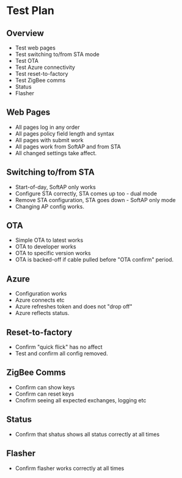 # Test Plan
## Overview
- Test web pages
- Test switching to/from STA mode
- Test OTA
- Test Azure connectivity
- Test reset-to-factory
- Test ZigBee comms
- Status
- Flasher

## Web Pages
- All pages log in any order
- All pages policy field length and syntax
- All pages with submit work
- All pages work from SoftAP and from STA
- All changed settings take affect.

## Switching to/from STA
- Start-of-day, SoftAP only works
- Configure STA correctly, STA comes up too - dual mode
- Remove STA configuration, STA goes down - SoftAP only mode
- Changing AP config works.

## OTA
- Simple OTA to latest works
- OTA to developer works
- OTA to specific version works
- OTA is backed-off if cable pulled before "OTA confirm" period.

## Azure
- Configuration works
- Azure connects etc
- Azure refreshes token and does not "drop off"
- Azure reflects status.

## Reset-to-factory
- Confirm "quick flick" has no affect
- Test and confirm all config removed.

## ZigBee Comms
- Confirm can show keys
- Confirm can reset keys
- Cnofirm seeing all expected exchanges, logging etc

## Status
- Confirm that shatus shows all status correctly at all times

## Flasher
- Confirm flasher works correctly at all times